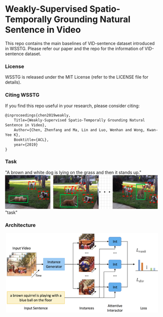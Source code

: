 # Weakly-Supervised Spatio-Temporally Grounding Natural Sentence in Video  

This repo contains the main baselines of VID-sentence dataset introduced in WSSTG.
Please refer our paper and the repo for the information of VID-sentence dataset.

### License

WSSTG is released under the MIT License (refer to the LICENSE file for details).

### Citing WSSTG

If you find this repo useful in your research, please consider citing:

    @inproceedings{chen2019weakly,
        Title={Weakly-Supervised Spatio-Temporally Grounding Natural Sentence in Video},
        Author={Chen, Zhenfang and Ma, Lin and Luo, Wenhan and Wong, Kwan-Yee K},
        Booktitle={ACL},
        year={2019}
    }

### Task

<p align="center">
<figcaption>"A brown and white dog is lying on the grass and then it stands up."</figcaption>
<img src="images/task.png" alt="task" width="500px">
<figcaption>"task"</figcaption>
</p>

### Architecture

<p align="center">
<img src="images/frm.png" alt="method compare" width="500px">
</p>
